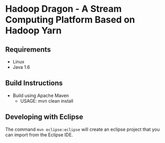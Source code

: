 Hadoop Dragon - A Stream Computing Platform Based on Hadoop Yarn
==============================

Requirements
------------

* Linux
* Java 1.6

Build Instructions
------------------

* Build using Apache Maven
  - USAGE: mvn clean install

Developing with Eclipse
-----------------------

The command `mvn eclipse:eclipse` will create an eclipse project that you can import from the Eclipse IDE.
